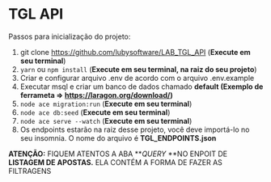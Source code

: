 # TGL API

Passos para inicialização do projeto: 

1. git clone https://github.com/lubysoftware/LAB_TGL_API (**Execute em seu terminal**)
2. `yarn` ou `npm install` (**Execute em seu terminal, na raiz do seu projeto**)
3. Criar e configurar arquivo .env de acordo com o arquivo .env.example
4. Executar msql e criar um banco de dados chamado **default (Exemplo de ferrameta => https://laragon.org/download/)**
5. `node ace migration:run` (**Execute em seu terminal**)
6. `node ace db:seed` (**Execute em seu terminal**)
7. `node ace serve --watch` (**Execute em seu terminal**)
8. Os endpoints estarão na raiz desse projeto, você deve importá-lo no seu insomnia. O nome do arquivo é **TGL_ENDPOINTS.json**

**ATENÇÃO:** FIQUEM ATENTOS A ABA **_QUERY_ **NO ENPOIT DE **LISTAGEM DE APOSTAS.** ELA CONTÉM A FORMA DE FAZER AS FILTRAGENS
